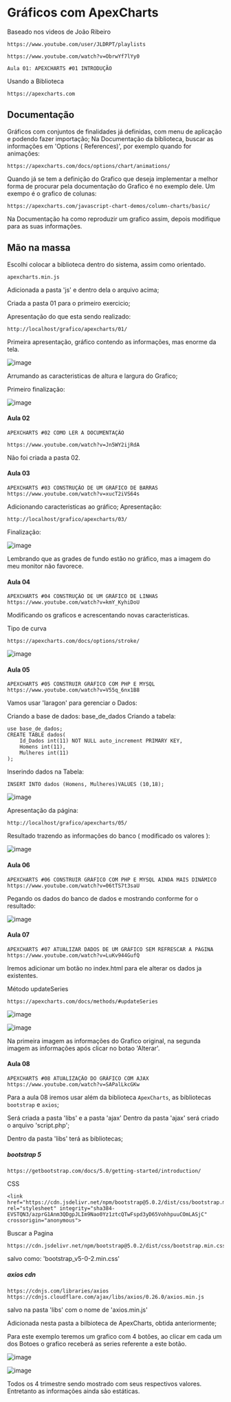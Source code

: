 
# Gráficos com ApexCharts

Baseado nos videos de João Ribeiro

	https://www.youtube.com/user/JLDRPT/playlists
	
	https://www.youtube.com/watch?v=ObrwYf7lYy0

	Aula 01: APEXCHARTS #01 INTRODUÇÃO

Usando  a Biblioteca 

	https://apexcharts.com
	
## Documentação

Gráficos com conjuntos de finalidades já definidas, com menu de aplicação e podendo fazer importação;
Na Documentação da biblioteca,  buscar as informações em 'Options ( References)', por exemplo quando for animações: 

	https://apexcharts.com/docs/options/chart/animations/
	
Quando já se tem a definição do Grafico que deseja implementar a melhor forma de procurar pela documentação do Grafico é no exemplo dele.
Um exempo é o grafico de colunas:

	https://apexcharts.com/javascript-chart-demos/column-charts/basic/
	
Na Documentação  ha como reproduzir um grafico assim, depois modifique para as suas informações.
	
	

## Mão na massa
Escolhi colocar a biblioteca dentro do sistema, assim como orientado. 

	apexcharts.min.js

Adicionada a pasta 'js' e dentro dela o arquivo acima;




Criada a pasta 01 para o primeiro exercicio;


Apresentação do que esta sendo realizado:

	http://localhost/grafico/apexcharts/01/

Primeira apresentação, gráfico contendo as informações,  mas enorme da tela.




![image](https://user-images.githubusercontent.com/1613816/154949030-ace72a0f-b07d-4fce-95bf-c34a4dc8e7bd.png)

Arrumando as caracteristicas de altura e largura do Grafico;

Primeiro finalização:

![image](https://user-images.githubusercontent.com/1613816/154950374-6b2b867b-1d67-411e-9176-f2b7a7578111.png)


#### Aula 02

	APEXCHARTS #02 COMO LER A DOCUMENTAÇÃO
	
	https://www.youtube.com/watch?v=Jn5WY2ijRdA
	
Não foi criada a pasta 02.
	
#### Aula 03

	APEXCHARTS #03 CONSTRUÇÃO DE UM GRÁFICO DE BARRAS
	https://www.youtube.com/watch?v=xucT2iVS64s
	
Adicionando caracteristicas ao gráfico;
Apresentação: 
	
	http://localhost/grafico/apexcharts/03/
	
Finalização:

![image](https://user-images.githubusercontent.com/1613816/154961841-5c86a46a-ebc0-42bc-8172-3da2e6595a86.png)

Lembrando que as grades de fundo estão no gráfico, mas a imagem do meu monitor não favorece.

#### Aula 04

	APEXCHARTS #04 CONSTRUÇÃO DE UM GRÁFICO DE LINHAS
	https://www.youtube.com/watch?v=kmY_KyhiDoU
	
Modificando os graficos e acrescentando novas caracteristicas.

Tipo de curva

	https://apexcharts.com/docs/options/stroke/
	
![image](https://user-images.githubusercontent.com/1613816/154970123-616c4d4a-c2d8-42aa-a667-eda3853f9fdf.png)

#### Aula 05

	APEXCHARTS #05 CONSTRUIR GRÁFICO COM PHP E MYSQL
	https://www.youtube.com/watch?v=V55q_6nx1B8
	
Vamos usar 'laragon' para gerenciar o Dados:



Criando a base de dados:
	base_de_dados
Criando a tabela:

	use base_de_dados;
	CREATE TABLE dados(
 		Id_Dados int(11) NOT NULL auto_increment PRIMARY KEY,
 		Homens int(11),
 		Mulheres int(11)
	);

Inserindo dados na Tabela:

	INSERT INTO dados (Homens, Mulheres)VALUES (10,18);
	
![image](https://user-images.githubusercontent.com/1613816/154974546-a76199e8-e898-48b6-ba31-813c14088768.png)

Apresentação da página: 
	
	http://localhost/grafico/apexcharts/05/
	
Resultado trazendo as informações do banco ( modificado os valores ):

![image](https://user-images.githubusercontent.com/1613816/154979884-b375f337-607a-4332-9319-93051d1050be.png)

#### Aula 06

	APEXCHARTS #06 CONSTRUIR GRÁFICO COM PHP E MYSQL AINDA MAIS DINÂMICO
	https://www.youtube.com/watch?v=06tTS7t3saU
	
Pegando os dados do banco de dados e mostrando conforme  for o resultado:

![image](https://user-images.githubusercontent.com/1613816/154988550-215e2a32-15f1-4d34-a228-65638302ecd7.png)

#### Aula 07

	APEXCHARTS #07 ATUALIZAR DADOS DE UM GRÁFICO SEM REFRESCAR A PÁGINA
	https://www.youtube.com/watch?v=LuKv944GufQ
	
Iremos adicionar um botão no index.html  para ele alterar os dados ja existentes.

Método updateSeries

	https://apexcharts.com/docs/methods/#updateSeries
	
![image](https://user-images.githubusercontent.com/1613816/155004128-95001c02-26ce-4297-a6b8-59923e2b3c7e.png)

![image](https://user-images.githubusercontent.com/1613816/155004173-5811eee9-9a24-4e7c-b8a0-27783f5acd44.png)

Na primeira imagem as informações do Grafico original,  na segunda imagem as informações após clicar no botao 'Alterar'.

#### Aula 08 

	APEXCHARTS #08 ATUALIZAÇÃO DO GRÁFICO COM AJAX
	https://www.youtube.com/watch?v=SAPalLkcGKw
	
Para a aula 08 iremos usar além da biblioteca `ApexCharts`, as bibliotecas `bootstrap` e `axios`;

Será criada a pasta 'libs' e  a pasta 'ajax'
Dentro da pasta 'ajax' será criado o arquivo 'script.php';

Dentro da pasta 'libs' terá as bibliotecas;

 ##### bootstrap 5
 
 	https://getbootstrap.com/docs/5.0/getting-started/introduction/


CSS

	<link href="https://cdn.jsdelivr.net/npm/bootstrap@5.0.2/dist/css/bootstrap.min.css" rel="stylesheet" integrity="sha384-EVSTQN3/azprG1Anm3QDgpJLIm9Nao0Yz1ztcQTwFspd3yD65VohhpuuCOmLASjC" crossorigin="anonymous">

Buscar a Pagina
	
	https://cdn.jsdelivr.net/npm/bootstrap@5.0.2/dist/css/bootstrap.min.css

salvo como: 'bootstrap_v5-0-2.min.css'


##### axios cdn

	https://cdnjs.com/libraries/axios
	https://cdnjs.cloudflare.com/ajax/libs/axios/0.26.0/axios.min.js


salvo na pasta 'libs' com o nome de 'axios.min.js'

Adicionada nesta pasta a bilbioteca de ApexCharts,  obtida anteriormente;

Para este exemplo teremos um grafico com 4 botões, ao clicar em cada um dos Botoes o grafico receberá as series  referente a este botão.

![image](https://user-images.githubusercontent.com/1613816/155039922-24a8a219-5ada-4924-891c-9e121eaba895.png)

![image](https://user-images.githubusercontent.com/1613816/155039955-dc3afe37-a8ee-418a-bf86-6167433a842e.png)

Todos os 4 trimestre sendo mostrado com  seus respectivos valores. 
Entretanto as informações ainda são estáticas. 

